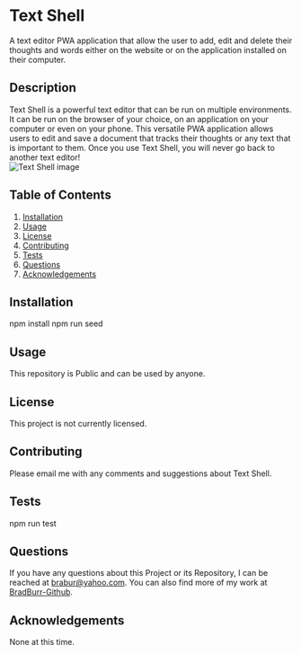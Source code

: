 # Text Shell
A text editor PWA application that allow the user to add, edit and delete their thoughts and words either on the website or on the application installed on their computer.
## Description
Text Shell is a powerful text editor that can be run on multiple environments. It can be run on the browser of your choice, on an application on your computer or even on your phone. This versatile PWA application allows users to edit and save a document that tracks their thoughts or any text that is important to them. Once you use Text Shell, you will never go back to another text editor!
<br/>
<img src="./assets/images/webpage.png" alt="Text Shell image"/>
<br/>
## Table of Contents
1. [Installation](#installation)
2. [Usage](#usage)
3. [License](#license)
4. [Contributing](#contributing)
5. [Tests](#tests)
6. [Questions](#questions)
7. [Acknowledgements](#acknowledgements)
<a id="installation"></a>
## Installation
npm install
npm run seed
<a id="usage"></a>
## Usage
This repository is Public and can be used by anyone.
<a id="license"></a>
## License
This project is not currently licensed.
<a id="contributing"></a>
## Contributing
Please email me with any comments and suggestions about Text Shell.
<a id="tests"></a>
## Tests
npm run test
<a id="questions"></a>
## Questions
If you have any questions about this Project or its Repository, I can be reached at <a href=mailto:brabur@yahoo.com>brabur@yahoo.com</a>.  You can also find more of my work at <a href="https://github.com/BradBurr-Github" target="_blank">BradBurr-Github</a>.
<a id="acknowledgements"></a>
## Acknowledgements
None at this time.